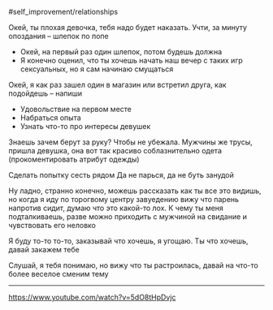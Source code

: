 #self_improvement/relationships 

Окей, ты плохая девочка, тебя надо будет наказать. Учти, за минуту опоздания – шлепок по попе
- Окей, на первый раз один шлепок, потом будешь должна
- Я конечно оценил, что ты хочешь начать наш вечер с таких игр сексуальных, но я сам начинаю смущаться

Окей, я как раз зашел один в магазин или встретил друга, как подойдешь – напиши

- Удовольствие на первом месте
- Набраться опыта
- Узнать что-то про интересы девушек

Знаешь зачем берут за руку? Чтобы не убежала. Мужчины же трусы, пришла девушка, она вот так красиво соблазнительно одета (прокоментировать атрибут одежды)

Сделать попытку сесть рядом
Да не парься, да не буть занудой

Ну ладно, странно конечно, можешь рассказать как ты все это видишь, но когда я иду по торогвому центру завуедению вижу что парень напротив сидит, думаю что это какой-то лох. К чему ты меня подталкиваешь, разве можно приходить с мужчиной на свидание и чувствовать его неловко

Я буду то-то то-то, заказывай что хочешь, я угощаю. Ты что хочешь, давай закажем тебе

Слушай, я тебя понимаю, но вижу что ты растроилась, давай на что-то более веселое сменим тему

---

https://www.youtube.com/watch?v=5dO8tHpDvjc